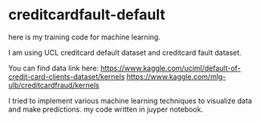 # creditcardfault-default
here is my training code for machine learning.

I am using UCL creditcard default dataset and creditcard fault dataset.

You can find data link here:
https://www.kaggle.com/uciml/default-of-credit-card-clients-dataset/kernels
https://www.kaggle.com/mlg-ulb/creditcardfraud/kernels

I tried to implement various machine learning techniques to visualize data and make predictions.
my code written in juyper notebook.

